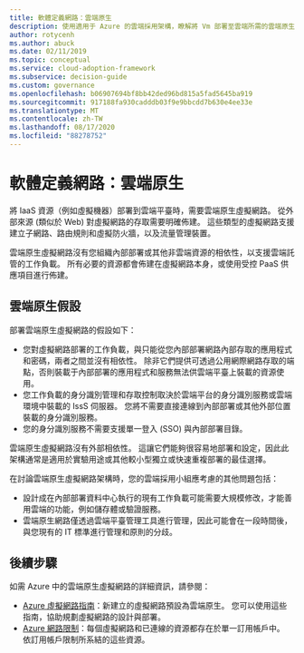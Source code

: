 ```yaml
---
title: 軟體定義網路：雲端原生
description: 使用適用于 Azure 的雲端採用架構，瞭解將 Vm 部署至雲端所需的雲端原生虛擬網路。
author: rotycenh
ms.author: abuck
ms.date: 02/11/2019
ms.topic: conceptual
ms.service: cloud-adoption-framework
ms.subservice: decision-guide
ms.custom: governance
ms.openlocfilehash: b06907694bf8bb42ded96bd815a5fad5645ba919
ms.sourcegitcommit: 917188fa930cadddb03f9e9bbcdd7b630e4ee33e
ms.translationtype: MT
ms.contentlocale: zh-TW
ms.lasthandoff: 08/17/2020
ms.locfileid: "88278752"
---
```

# <a name="software-defined-networking-cloud-native"></a>軟體定義網路：雲端原生

將 IaaS 資源（例如虛擬機器）部署到雲端平臺時，需要雲端原生虛擬網路。 從外部來源 (類似於 Web) 對虛擬網路的存取需要明確佈建。 這些類型的虛擬網路支援建立子網路、路由規則和虛擬防火牆，以及流量管理裝置。

雲端原生虛擬網路沒有您組織內部部署或其他非雲端資源的相依性，以支援雲端託管的工作負載。 所有必要的資源都會佈建在虛擬網路本身，或使用受控 PaaS 供應項目進行佈建。

## <a name="cloud-native-assumptions"></a>雲端原生假設

部署雲端原生虛擬網路的假設如下：

- 您對虛擬網路部署的工作負載，與只能從您內部部署網路內部存取的應用程式和密碼，兩者之間並沒有相依性。 除非它們提供可透過公用網際網路存取的端點，否則裝載于內部部署的應用程式和服務無法供雲端平臺上裝載的資源使用。
- 您工作負載的身分識別管理和存取控制取決於雲端平台的身分識別服務或雲端環境中裝載的 IssS 伺服器。 您將不需要直接連線到內部部署或其他外部位置裝載的身分識別服務。
- 您的身分識別服務不需要支援單一登入 (SSO) 與內部部署目錄。

雲端原生虛擬網路沒有外部相依性。 這讓它們能夠很容易地部署和設定，因此此架構通常是適用於實驗用途或其他較小型獨立或快速重複部署的最佳選擇。

在討論雲端原生虛擬網路架構時，您的雲端採用小組應考慮的其他問題包括：

- 設計成在內部部署資料中心執行的現有工作負載可能需要大規模修改，才能善用雲端的功能，例如儲存體或驗證服務。
- 雲端原生網路僅透過雲端平臺管理工具進行管理，因此可能會在一段時間後，與您現有的 IT 標準進行管理和原則的分歧。

## <a name="next-steps"></a>後續步驟

如需 Azure 中的雲端原生虛擬網路的詳細資訊，請參閱：

- [Azure 虛擬網路指南](/azure/virtual-network/virtual-network-vnet-plan-design-arm)：新建立的虛擬網路預設為雲端原生。 您可以使用這些指南，協助規劃虛擬網路的設計與部署。
- [Azure 網路限制](/azure/azure-resource-manager/management/azure-subscription-service-limits#networking-limits)：每個虛擬網路和已連線的資源都存在於單一訂用帳戶中。 依訂用帳戶限制所系結的這些資源。